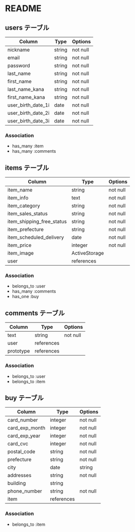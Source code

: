 # README

## users テーブル

| Column             | Type   | Options  |
| ------------------ | ------ | -------- |
| nickname           | string | not null |
| email              | string | not null |
| password           | string | not null |
| last_name          | string | not null |
| first_name         | string | not null |
| last_name_kana     | string | not null |
| first_name_kana    | string | not null |
| user_birth_date_1i | date   | not null |
| user_birth_date_2i | date   | not null |
| user_birth_date_3i | date   | not null |

### Association

- has_many :item
- has_many :comments

## items テーブル

| Column                    | Type          | Options  |
| ------------------------- | ------------- | -------- |
| item_name                 | string        | not null |
| item_info                 | text          | not null |
| item_category             | string        | not null |
| item_sales_status         | string        | not null |
| item_shipping_free_status | string        | not null |
| item_prefecture           | string        | not null |
| item_scheduled_delivery   | date          | not null |
| item_price                | integer       | not null |
| item_image                | ActiveStorage |          |
| user                      | references    |          |

### Association

- belongs_to :user
- has_many :comments
- has_one  :buy

## comments テーブル

| Column     | Type          | Options  |
| ---------- | ------------- | -------- |
| text       | string        | not null |
| user       | references    |          |
| prototype  | references    |          |

### Association

- belongs_to :user
- belongs_to :item

## buy テーブル

| Column         | Type       | Options  |
| -------------- | ---------- | -------- |
| card_number    | integer    | not null |
| card_exp_month | integer    | not null |
| card_exp_year  | integer    | not null |
| card_cvc       | integer    | not null |
| postal_code    | string     | not null |
| prefecture     | string     | not null |
| city | date    | string     | not null |
| addresses      | string     | not null |
| building       | string     |          |
| phone_number   | string     | not null |
| item           | references |          |


### Association

- belongs_to :item
